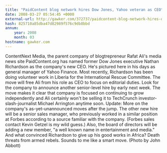 ```yaml
---
title: "PaidContent blog network hires Dow Jones, Yahoo veteran as CEO"
date: 2008-03-27 05:54:45 +0000
external-url: http://gawker.com/372737/paidcontent-blog-network-hires-dow-jones-yahoo-veteran-as-ceo
hash: 825710a85dba47d82989f576c9db8bbd
annum:
    year: 2008
    month: 03
hostname: gawker.com
---
```


ContentNext Media, the parent company of blogtrepreneur Rafat Ali's media news site PaidContent.org has named former Dow Jones executive Nathan Richardson as the company's new CEO.  He's pictured here in his days as general manager of Yahoo Finance.  Most recently, Richardson has been doing volunteer work in Liberia for the International Rescue Committee.  The move will free Ali from his role as CEO to focus on editorial duties.  Look for the company to announce another senior-level hire by early next week.  The move makes it clear that company is focused on continuing to grow independently  and Ali certainly won't be selling it to TechCrunch investor-slash-journalist Michael Arrington anytime soon. Update: More on the company's as-yet-unannounced moves after the jump.
The other new hire will be a senior sales manager, who previously worked in a similar position at Forbes according to a source familiar with the company. (Forbes sales contact Kevin Getzel is my wild guess.) Also, the board of directors will be adding a new member, "a well known name in entertainment and media."  And what convinced Richardson to give up his good works in Africa?  Death threats from armed rebels.  Sounds to me like a smart move. (Photo by John Abbott)
